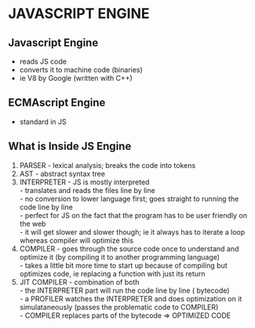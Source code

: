 # JAVASCRIPT ENGINE

## Javascript Engine 

- reads JS code 
- converts it to machine code (binaries)
- ie V8 by Google (written with C++)

## ECMAscript Engine 

- standard in JS 


## What is Inside JS Engine 

1. PARSER - lexical analysis; breaks the code into tokens
2. AST - abstract syntax tree
3. INTERPRETER - JS is mostly interpreted <br>
               - translates and reads the files line by line <br>
               - no conversion to lower language first; goes straight to running the code line by line <br>
               - perfect for JS on the fact that the program has to be user friendly on the web <br>
               - it will get slower and slower though; ie it always has to iterate a loop whereas compiler will optimize this<br>
4. COMPILER - goes through the source code once to understand and optimize it (by compiling it to another programming language) <br>
            - takes a little bit more time to start up because of compiling but optimizes code, ie replacing a function with just its return 
5. JIT COMPILER - combination of both <br>
                - the INTERPRETER part will run the code line by line ( bytecode) <br>
                - a PROFILER watches the INTERPRETER and does optimization on it simulataneously (passes the problematic code to COMPILER) <br>
                - COMPILER replaces parts of the bytecode => OPTIMIZED CODE 
                
## 

